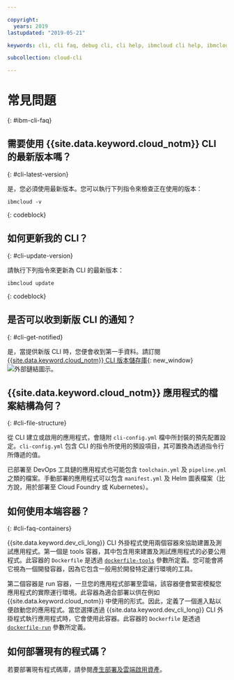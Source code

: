 ```yaml
---

copyright:
  years: 2019
lastupdated: "2019-05-21"

keywords: cli, cli faq, debug cli, cli help, ibmcloud cli help, ibmcloud help

subcollection: cloud-cli

---
```


# 常見問題
{: #ibm-cli-faq}

## 需要使用 {{site.data.keyword.cloud_notm}} CLI 的最新版本嗎？
{: #cli-latest-version}

是，您必須使用最新版本。您可以執行下列指令來檢查正在使用的版本：

```
ibmcloud -v
```
{: codeblock}

## 如何更新我的 CLI？
{: #cli-update-version}

請執行下列指令來更新為 CLI 的最新版本：

```
ibmcloud update
```
{: codeblock}

## 是否可以收到新版 CLI 的通知？
{: #cli-get-notified}

是，當提供新版 CLI 時，您便會收到第一手資料。請訂閱 [{{site.data.keyword.cloud_notm}} CLI 版本儲存庫](https://github.com/IBM-Cloud/ibm-cloud-cli-release/releases/){: new_window} ![外部鏈結圖示](../../../icons/launch-glyph.svg "外部鏈結圖示")。

## {{site.data.keyword.cloud_notm}} 應用程式的檔案結構為何？
{: #cli-file-structure}

從 CLI 建立或啟用的應用程式，會隨附 `cli-config.yml` 檔中所封裝的預先配置設定。`cli-config.yml` 包含 CLI 的指令所使用的預設項目，其可置換為透過指令行所傳遞的值。

已部署至 DevOps 工具鏈的應用程式也可能包含 `toolchain.yml` 及 `pipeline.yml` 之類的檔案。手動部署的應用程式可以包含 `manifest.yml` 及 Helm 圖表檔案（比方說，用於部署至 Cloud Foundry 或 Kubernetes）。

## 如何使用本端容器？
{: #cli-faq-containers}

{{site.data.keyword.dev_cli_long}} CLI 外掛程式使用兩個容器來協助建置及測試應用程式。第一個是 tools 容器，其中包含用來建置及測試應用程式的必要公用程式。此容器的 `Dockerfile` 是透過 [`dockerfile-tools`](/docs/cli/idt?topic=cloud-cli-idt-cli#command-parameters) 參數所定義。您可能會將它視為一個開發容器，因為它包含一般用於開發特定運行環境的工具。

第二個容器是 run 容器，一旦您的應用程式部署至雲端，該容器便會緊密模擬您應用程式的實際運行環境。此容器為適合部署以供在例如 {{site.data.keyword.cloud_notm}} 中使用的形式。因此，定義了一個進入點以便啟動您的應用程式。當您選擇透過 {{site.data.keyword.dev_cli_long}} CLI 外掛程式執行應用程式時，它會使用此容器。此容器的 `Dockerfile` 是透過 [`dockerfile-run`](/docs/cli/idt?topic=cloud-cli-idt-cli#run) 參數所定義。

## 如何部署現有的程式碼？

若要部署現有程式碼庫，請參閱[產生部署及雲端啟用資產](/docs/apps?topic=creating-apps-create-deploy-app-cli#byoc-cli)。

